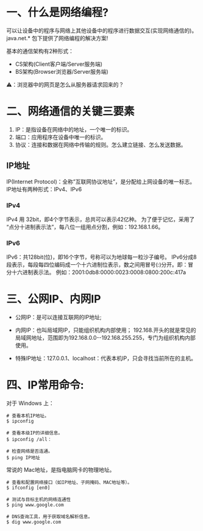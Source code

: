 
# 一、什么是网络编程?
可以让设备中的程序与网络上其他设备中的程序进行数据交互(实现网络通信的)。
java.net.* 包下提供了网络编程的解决方案!

基本的通信架构有2种形式：
* CS架构(Client客户端/Server服务端)
* BS架构(Browser浏览器/Server服务端)

⚠️：浏览器中的网页是怎么从服务器请求回来的？


# 二、网络通信的关键三要素
1. IP：是指设备在网络中的地址，一个唯一的标识。
2. 端口：应用程序在设备中唯一的标识。
3. 协议：连接和数据在网络中传输的规则。怎么建立链接、怎么发送数据。

## IP地址
IP(Internet Protocol)：全称”互联网协议地址”，是分配给上网设备的唯一标志。
IP地址有两种形式：IPv4、IPv6

### IPv4
IPv4 用 32bit，即4个字节表示，总共可以表示42亿种。
为了便于记忆，采用了 “点分十进制表示法”，每八位一组用点分割，例如：192.168.1.66。

### IPv6
IPv6：共128bit(位)，即16个字节，号称可以为地球每一粒沙子编号。
IPv6分成8段表示，每段每四位编码成一个十六进制位表示，数之间用冒号(:)分开。即：冒分十六进制表示法。
例如：2001:0db8:0000:0023:0008:0800:200c:417a

# 三、公网IP、内网IP

* 公网IP：是可以连接互联网的IP地址;

* 内网IP：也叫局域网IP，只能组织机构内部使用；
192.168.开头的就是常见的局域网地址，范围即为192.168.0.0--192.168.255.255，专门为组织机构内部使用。

* 特殊IP地址：127.0.0.1、localhost：代表本机IP，只会寻找当前所在的主机。

# 四、IP常用命令:

对于 Windows 上：
```shell
# 查看本机IP地址。
$ ipconfig

# 查看本级IP的详细信息。
$ ipconfig /all：

# 检查网络是否连通。
$ ping IP地址
```

常说的 Mac地址，是指电脑网卡的物理地址。

```shell
# 查看和配置网络接口（如IP地址、子网掩码、MAC地址等）。
$ ifconfig [en0]

# 测试与目标主机的网络连通性
$ ping www.google.com 

# DNS查询工具，用于获取域名解析信息。
$ dig www.google.com 
```



